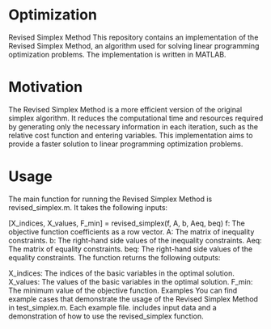 # Optimization
Revised Simplex Method
This repository contains an implementation of the Revised Simplex Method, an algorithm used for solving linear programming optimization problems. The implementation is written in MATLAB.

# Motivation
The Revised Simplex Method is a more efficient version of the original simplex algorithm. It reduces the computational time and resources required by generating only the necessary information in each iteration, such as the relative cost function and entering variables. This implementation aims to provide a faster solution to linear programming optimization problems.

# Usage
The main function for running the Revised Simplex Method is revised_simplex.m. It takes the following inputs:

[X_indices, X_values, F_min] = revised_simplex(f, A, b, Aeq, beq)
f: The objective function coefficients as a row vector.
A: The matrix of inequality constraints.
b: The right-hand side values of the inequality constraints.
Aeq: The matrix of equality constraints.
beq: The right-hand side values of the equality constraints.
The function returns the following outputs:

X_indices: The indices of the basic variables in the optimal solution.
X_values: The values of the basic variables in the optimal solution.
F_min: The minimum value of the objective function.
Examples
You can find example cases that demonstrate the usage of the Revised Simplex Method in test_simplex.m. Each example file. includes input data and a demonstration of how to use the revised_simplex function.

